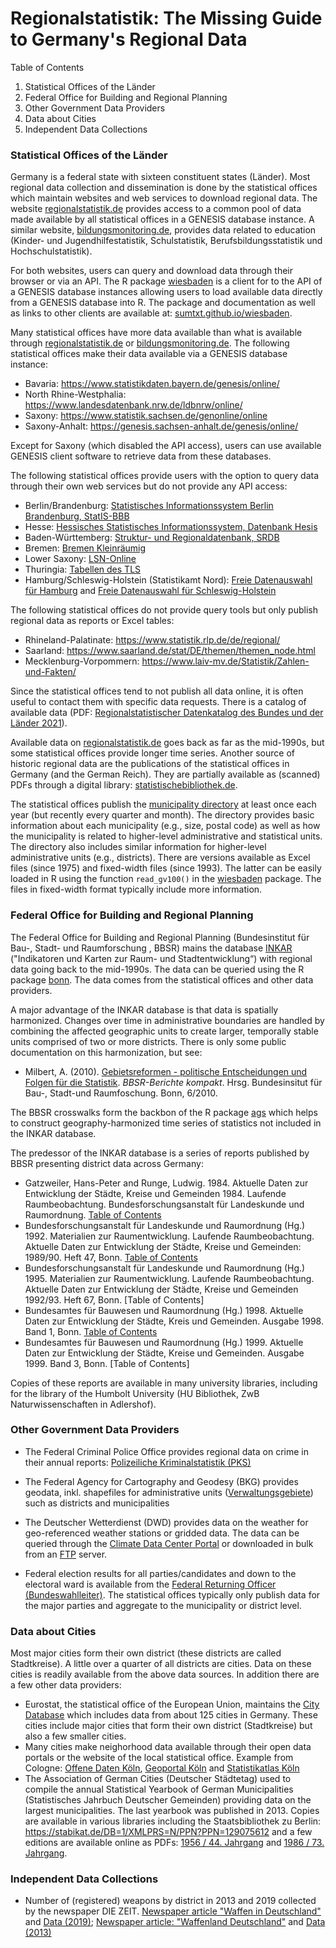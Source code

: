 # Regionalstatistik: The Missing Guide to Germany's Regional Data

Table of Contents 

1. Statistical Offices of the Länder
2. Federal Office for Building and Regional Planning
3. Other Government Data Providers
4. Data about Cities 
5. Independent Data Collections 


### Statistical Offices of the Länder

Germany is a federal state with sixteen constituent states (Länder). Most regional data collection and dissemination is done by the statistical offices which maintain websites and web services to download regional data. The website [regionalstatistik.de](https://www.regionalstatistik.de/genesis/online/) provides access to a common pool of data made available by all statistical offices in a GENESIS database instance. A similar website, [bildungsmonitoring.de](https://www.bildungsmonitoring.de/bildung/online/), provides data related to education (Kinder- und Jugendhilfestatistik, Schulstatistik, Berufsbildungsstatistik und Hochschulstatistik). 

For both websites, users can query and download data through their browser or via an API. The R package [wiesbaden](https://sumtxt.github.io/wiesbaden/) is a client for to the API of a GENESIS database instances allowing users to load available data directly from a GENESIS database into R. The package and documentation as well as links to other clients are available at: [sumtxt.github.io/wiesbaden](https://sumtxt.github.io/wiesbaden/).

Many statistical offices have more data available than what is available through [regionalstatistik.de](https://www.regionalstatistik.de/genesis/online/) or [bildungsmonitoring.de](https://www.bildungsmonitoring.de/bildung/online/). The following statistical offices make their data available via a GENESIS database instance: 

* Bavaria: https://www.statistikdaten.bayern.de/genesis/online/ 
* North Rhine-Westphalia: https://www.landesdatenbank.nrw.de/ldbnrw/online/
* Saxony: https://www.statistik.sachsen.de/genonline/online
* Saxony-Anhalt: https://genesis.sachsen-anhalt.de/genesis/online/

Except for Saxony (which disabled the API access), users can use available GENESIS client software to retrieve data from these databases. 

The following statistical offices provide users with the option to query data through their own web services but do not provide any API access: 

* Berlin/Brandenburg: [Statistisches Informationssystem Berlin Brandenburg, StatIS-BBB](https://statis.statistik-berlin-brandenburg.de/webapi/) 
* Hesse: [Hessisches Statistisches Informationssystem, Datenbank Hesis](https://statistik.hessen.de/hesis)
* Baden-Württemberg: [Struktur- und Regionaldatenbank, SRDB](https://www.statistik-bw.de/SRDB/?E=GS) 
* Bremen: [Bremen Kleinräumig](https://www.statistik-bremen.de/soev/statwizard_step1.cfm) 
* Lower Saxony: [LSN-Online](https://www1.nls.niedersachsen.de/statistik/default.asp)
* Thuringia: [Tabellen des TLS](https://statistik.thueringen.de/datenbank/default2.asp) 
* Hamburg/Schleswig-Holstein (Statistikamt Nord): [Freie Datenauswahl für Hamburg](https://region.statistik-nord.de/compare/selection/2) and [Freie Datenauswahl für Schleswig-Holstein](https://region.statistik-nord.de/compare/selection/1)

The following statistical offices do not provide query tools but only publish regional data as reports or Excel tables: 

* Rhineland-Palatinate: https://www.statistik.rlp.de/de/regional/
* Saarland: https://www.saarland.de/stat/DE/themen/themen_node.html
* Mecklenburg-Vorpommern: https://www.laiv-mv.de/Statistik/Zahlen-und-Fakten/

Since the statistical offices tend to not publish all data online, it is often useful to contact them with specific data requests. There is a catalog of available data (PDF: [Regionalstatistischer Datenkatalog des Bundes und der Länder 2021](https://www.destatis.de/DE/Themen/Laender-Regionen/Regionales/Publikationen/Downloads/regiostatkatalog-2021.pdf?__blob=publicationFile)).

Available data on [regionalstatistik.de](https://www.regionalstatistik.de/genesis/online/) goes back as far as the mid-1990s, but some statistical offices provide longer time series. Another source of historic regional data are the publications of the statistical offices in Germany (and the German Reich). They are partially available as (scanned) PDFs through a digital library: [statistischebibliothek.de](https://www.statistischebibliothek.de/).

The statistical offices publish the [municipality directory](https://www.destatis.de/DE/Themen/Laender-Regionen/Regionales/Gemeindeverzeichnis/_inhalt.html) at least once each year (but recently every quarter and month). The directory provides basic information about each municipality (e.g., size, postal code) as well as how the municipality is related to higher-level administrative and statistical units. The directory also includes similar information for higher-level administrative units (e.g., districts). There are versions available as Excel files (since 1975) and fixed-width files (since 1993). The latter can be easily loaded in R using the function `read_gv100()` in the [wiesbaden](https://sumtxt.github.io/wiesbaden/) package.  The files in fixed-width format typically include more information. 



### Federal Office for Building and Regional Planning

The Federal Office for Building and Regional Planning (Bundesinstitut für Bau-, Stadt- und Raumforschung , BBSR) mains the database [INKAR](https://www.inkar.de/) ("Indikatoren und Karten zur Raum- und Stadtentwicklung“) with regional data going back to the mid-1990s. The data can be queried using the R package [bonn](https://github.com/sumtxt/bonn). The data comes from the statistical offices and other data providers. 

A major advantage of the INKAR database is that data is spatially harmonized. Changes over time in administrative boundaries are handled by combining the affected geographic units to create larger, temporally stable units comprised of two or more districts. There is only some public documentation on this harmonization, but see: 

* Milbert, A. (2010). [Gebietsreformen - politische Entscheidungen und Folgen für die Statistik](https://www.bbsr.bund.de/BBSR/DE/veroeffentlichungen/berichte-kompakt/2010/DL_6_2010.pdf?__blob=publicationFile&v=2). *BBSR-Berichte kompakt*. Hrsg. Bundesinsitut für Bau-, Stadt-und Raumfoschung. Bonn, 6/2010. 

The BBSR crosswalks form the backbon of the R package [ags](https://sumtxt.github.io/ags/) which helps to construct geography-harmonized time series of statistics not included in the INKAR database. 

The predessor of the INKAR database is a series of reports published by BBSR presenting district data across Germany: 

* Gatzweiler, Hans-Peter and Runge, Ludwig. 1984. Aktuelle Daten zur Entwicklung der Städte, Kreise und Gemeinden 1984. Laufende Raumbeobachtung. Bundesforschungsanstalt für Landeskunde und Raumordnung. [Table of Contents](./files/TOC/Aktuelle_Daten_zur_Entwicklung_der_Städte_Kreise_und_Gemeinden_1984.pdf)
* Bundesforschungsanstalt für Landeskunde und Raumordnung (Hg.) 1992. Materialien zur Raumentwicklung. Laufende Raumbeobachtung. Aktuelle Daten zur Entwicklung der Städte, Kreise und Gemeinden: 1989/90. Heft 47, Bonn. [Table of Contents](./files/TOC/Aktuelle_Daten_zur_Entwicklung_der_Städte_Kreise_und_Gemeinden_1989-90.pdf)
* Bundesforschungsanstalt für Landeskunde und Raumordnung (Hg.) 1995. Materialien zur Raumentwicklung. Laufende Raumbeobachtung. Aktuelle Daten zur Entwicklung der Städte, Kreise und Gemeinden 1992/93. Heft 67, Bonn. [Table of Contents]
* Bundesamtes für Bauwesen und Raumordnung (Hg.) 1998. Aktuelle Daten zur Entwicklung der Städte, Kreis und Gemeinden. Ausgabe 1998. Band 1, Bonn. [Table of Contents](./files/TOC/Aktuelle_Daten_zur_Entwicklung_der_Städte_Kreise_und_Gemeinden_Ausgabe_1998.pdf)
* Bundesamtes für Bauwesen und Raumordnung (Hg.) 1999.  Aktuelle Daten zur Entwicklung der Städte, Kreise und Gemeinden. Ausgabe 1999. Band 3, Bonn. [Table of Contents]

Copies of these reports are available in many university libraries, including for the library of the Humbolt University (HU Bibliothek, ZwB Naturwissenschaften in Adlershof). 

 


### Other Government Data Providers 

* The Federal Criminal Police Office provides regional data on crime in their annual reports: [Polizeiliche Kriminalstatistik (PKS)](https://www.bka.de/DE/AktuelleInformationen/StatistikenLagebilder/PolizeilicheKriminalstatistik/pks_node.html)

* The Federal Agency for Cartography and Geodesy (BKG) provides geodata, inkl. shapefiles for administrative units ([Verwaltungsgebiete](https://gdz.bkg.bund.de/index.php/default/digitale-geodaten/verwaltungsgebiete.html)) such as districts and municipalities

* The Deutscher Wetterdienst (DWD) provides data on the weather for geo-referenced weather stations or gridded data. The data can be queried through the [Climate Data Center Portal](https://cdc.dwd.de/portal/) or downloaded in bulk from an [FTP](https://opendata.dwd.de/climate_environment/CDC/) server. 

* Federal election results for all parties/candidates and down to the electoral ward is available from the [Federal Returning Officer (Bundeswahlleiter)](https://www.bundeswahlleiter.de/). The statistical offices typically only publish data for the major parties and aggregate to the municipality or district level. 

  

### Data about Cities 

Most major cities form their own district (these districts are called Stadtkreise). A little over a quarter of all districts are cities. Data on these cities is readily available from the above data sources. In addition there are a few other data providers: 

- Eurostat, the statistical office of the European Union, maintains the [City Database](https://ec.europa.eu/eurostat/web/cities/data/database) which includes data from about 125 cities in Germany. These cities include major cities that form their own district (Stadtkreise) but also a few smaller cities. 
- Many cities make neighorhood data available through their open data portals or the website of the local statistical office. Example from Cologne: [Offene Daten Köln](https://www.offenedaten-koeln.de/), [Geoportal Köln](https://www.stadt-koeln.de/politik-und-verwaltung/geoportal/) and [Statistikatlas Köln](https://www.stadt-koeln.de/politik-und-verwaltung/statistik/statistikatlas-koeln) 
- The Association of German Cities (Deutscher Städtetag) used to compile the annual Statistical Yearbook of German Municipalities (Statistisches Jahrbuch Deutscher Gemeinden) providing data on the largest municipalities. The last yearbook was published in 2013. Copies are available in various libraries including the Staatsbibliothek zu Berlin: https://stabikat.de/DB=1/XMLPRS=N/PPN?PPN=129075612 and a few editions are available online as PDFs: [1956 / 44. Jahrgang](https://archive.org/details/statistischesja00stgoog/page/n7) and [1986 / 73. Jahrgang](https://archive.org/details/statistischesja02stgoog/page/n8). 



### Independent Data Collections 

- Number of (registered) weapons by district in 2013 and 2019 collected by the newspaper DIE ZEIT. [Newspaper article "Waffen in Deutschland"](https://www.zeit.de/news/2021-02/23/private-schusswaffen-in-deutschland-am-wenigsten-in-berlin) and [Data (2019)](https://docs.google.com/spreadsheets/d/1wmiZJ8Akc9nUC8x6QL_AX0PnEYcPAjtMh9sFsyL3Fxs/edit#gid=0); [Newspaper article: "Waffenland Deutschland"](https://www.zeit.de/2014/04/waffen-deutschland) and [Data (2013)](https://www.zeit.de/gesellschaft/waffen/assets/krs-schusswaffen.csv)

